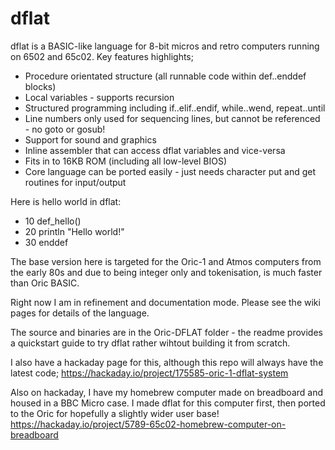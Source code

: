 # dflat
dflat is a BASIC-like language for 8-bit micros and retro computers running on 6502 and 65c02.  Key features highlights;
* Procedure orientated structure (all runnable code within def..enddef blocks)
* Local variables - supports recursion
* Structured programming including if..elif..endif, while..wend, repeat..until
* Line numbers only used for sequencing lines, but cannot be referenced - no goto or gosub!
* Support for sound and graphics
* Inline assembler that can access dflat variables and vice-versa
* Fits in to 16KB ROM (including all low-level BIOS)
* Core language can be ported easily - just needs character put and get routines for input/output

Here is hello world in dflat:
* 10 def_hello()
* 20   println "Hello world!"
* 30 enddef

The base version here is targeted for the Oric-1 and Atmos computers from the early 80s and due to being integer only and tokenisation, is much faster than Oric BASIC.

Right now I am in refinement and documentation mode. Please see the wiki pages for details of the language.

The source and binaries are in the Oric-DFLAT folder - the readme provides a quickstart guide to try dflat rather wihtout building it from scratch.

I also have a hackaday page for this, although this repo will always have the latest code;
https://hackaday.io/project/175585-oric-1-dflat-system

Also on hackaday, I have my homebrew computer made on breadboard and housed in a BBC Micro case. I made dflat for this computer first, then ported to the Oric for hopefully a slightly wider user base!
https://hackaday.io/project/5789-65c02-homebrew-computer-on-breadboard
